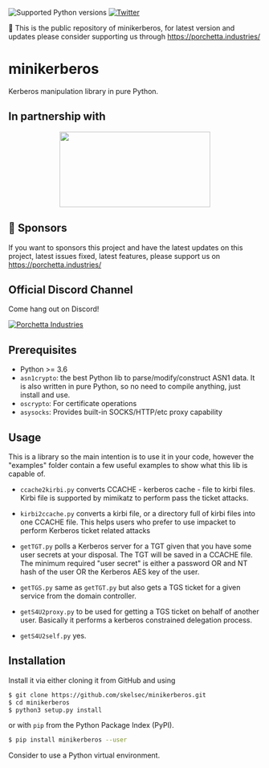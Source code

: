 ![Supported Python versions](https://img.shields.io/badge/python-3.6+-blue.svg) [![Twitter](https://img.shields.io/twitter/follow/skelsec?label=skelsec&style=social)](https://twitter.com/intent/follow?screen_name=skelsec)

:triangular_flag_on_post: This is the public repository of minikerberos, for latest version and updates please consider supporting us through https://porchetta.industries/

# minikerberos
Kerberos manipulation library in pure Python.

## In partnership with

<p align="center"><img height=150 width=300 src="https://user-images.githubusercontent.com/5151193/99304058-1cef5700-280f-11eb-8642-1f9553808d2d.png"/></p>

## :triangular_flag_on_post: Sponsors

If you want to sponsors this project and have the latest updates on this project, latest issues fixed, latest features, please support us on https://porchetta.industries/

## Official Discord Channel

Come hang out on Discord!

[![Porchetta Industries](https://discordapp.com/api/guilds/736724457258745996/widget.png?style=banner3)](https://discord.gg/ycGXUxy)


## Prerequisites

- Python >= 3.6  
- `asn1crypto`: the best Python lib to parse/modify/construct ASN1 data. It is
  also written in pure Python, so no need to compile anything, just install
  and use.
- `oscrypto`: For certificate operations
- `asysocks`: Provides built-in SOCKS/HTTP/etc proxy capability

## Usage
This is a library so the main intention is to use it in your code, however
the "examples" folder contain a few useful examples to show what this lib is
capable of.  

- `ccache2kirbi.py` converts CCACHE - kerberos cache - file to kirbi files.
   Kirbi file is supported by mimikatz to perform pass the ticket attacks.  
  
- `kirbi2ccache.py` converts a kirbi file, or a directory full of kirbi files
  into one CCACHE file. This helps users who prefer to use impacket to perform
  Kerberos ticket related attacks  
  
- `getTGT.py` polls a Kerberos server for a TGT given that you have some user
  secrets at your disposal. The TGT will be saved in a CCACHE file. The minimum
  required "user secret" is either a password OR and NT hash of the user OR
  the Kerberos AES key of the user.
  
- `getTGS.py` same as `getTGT.py` but also gets a TGS ticket for a given
  service from the domain controller.

- `getS4U2proxy.py` to be used for getting a TGS ticket on behalf of another user. Basically it performs a kerberos constrained delegation process.

- `getS4U2self.py` yes.
  
## Installation

Install it via either cloning it from GitHub and using  

```bash
$ git clone https://github.com/skelsec/minikerberos.git
$ cd minikerberos
$ python3 setup.py install
```  
  
or with `pip` from the Python Package Index (PyPI).
  
```bash
$ pip install minikerberos --user
```

Consider to use a Python virtual environment.
